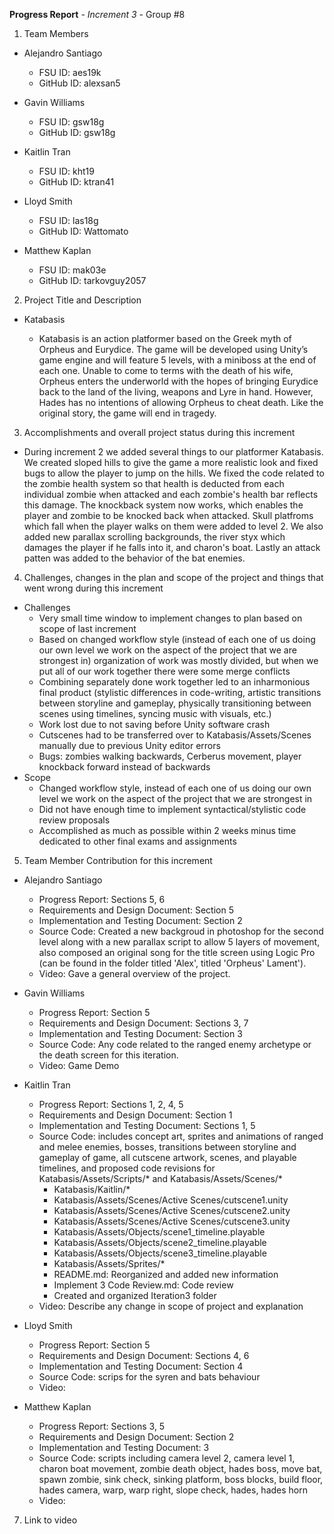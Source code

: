 **Progress Report**
*- Increment 3 -*
Group #8

1) Team Members

- Alejandro Santiago
  - FSU ID: aes19k
  - GitHub ID: alexsan5

- Gavin Williams
  - FSU ID: gsw18g
  - GitHub ID: gsw18g

- Kaitlin Tran
  - FSU ID: kht19
  - GitHub ID: ktran41

- Lloyd Smith
  - FSU ID: las18g
  - GitHub ID: Wattomato

- Matthew Kaplan
  - FSU ID: mak03e
  - GitHub ID: tarkovguy2057

2) Project Title and Description
- Katabasis

  - Katabasis is an action platformer based on the Greek myth of Orpheus and Eurydice. The game will be developed using Unity’s game engine and will feature 5 levels, with a miniboss at the end of each one. Unable to come to terms with the death of his wife, Orpheus enters the underworld with the hopes of bringing Eurydice back to the land of the living, weapons and Lyre in hand. However, Hades has no intentions of allowing Orpheus to cheat death. Like the original story, the game will end in tragedy.
  
3) Accomplishments and overall project status during this increment 
- During increment 2 we added several things to our platformer Katabasis. We created sloped hills to give the game a more realistic look and fixed bugs to allow the player to jump on the hills. We fixed the code related to the zombie health system so that health is deducted from each individual zombie when attacked and each zombie's health bar reflects this damage. The knockback system now works, which enables the player and zombie to be knocked back when attacked. Skull platfroms which fall when the player walks on them were added to level 2. We also added new parallax scrolling backgrounds, the river styx which damages the player if he falls into it, and charon's boat. Lastly an attack patten was added to the behavior of the bat enemies.

4) Challenges, changes in the plan and scope of the project and things that went wrong during this increment
- Challenges
  - Very small time window to implement changes to plan based on scope of last increment
  - Based on changed workflow style (instead of each one of us doing our own level we work on the aspect of the project that we are strongest in) organization of work was mostly divided, but when we put all of our work together there were some merge conflicts
  - Combining separately done work together led to an inharmonious final product (stylistic differences in code-writing, artistic transitions between storyline and gameplay, physically transitioning between scenes using timelines, syncing music with visuals, etc.)
  - Work lost due to not saving before Unity software crash
  - Cutscenes had to be transferred over to Katabasis/Assets/Scenes manually due to previous Unity editor errors
  - Bugs: zombies walking backwards, Cerberus movement, player knockback forward instead of backwards
- Scope
  - Changed workflow style, instead of each one of us doing our own level we work on the aspect of the project that we are strongest in
  - Did not have enough time to implement syntactical/stylistic code review proposals
  - Accomplished as much as possible within 2 weeks minus time dedicated to other final exams and assignments

5) Team Member Contribution for this increment
- Alejandro Santiago
  - Progress Report: Sections 5, 6
  - Requirements and Design Document: Section 5
  - Implementation and Testing Document: Section 2
  - Source Code: Created a new backgroud in photoshop for the second level along with a new parallax script to allow 5 layers of movement, also composed an original song for the title screen using Logic Pro (can be found in the folder titled 'Alex', titled 'Orpheus' Lament'). 
  - Video: Gave a general overview of the project. 

- Gavin Williams
  - Progress Report: Section 5
  - Requirements and Design Document: Sections 3, 7
  - Implementation and Testing Document: Section 3
  - Source Code: Any code related to the ranged enemy archetype or the death screen for this iteration.
  - Video: Game Demo

- Kaitlin Tran
  - Progress Report: Sections 1, 2, 4, 5
  - Requirements and Design Document: Section 1
  - Implementation and Testing Document: Sections 1, 5
  - Source Code: includes concept art, sprites and animations of ranged and melee enemies, bosses, transitions between storyline and gameplay of game, all cutscene artwork, scenes, and playable timelines, and proposed code revisions for Katabasis/Assets/Scripts/* and Katabasis/Assets/Scenes/*
    - Katabasis/Kaitlin/*
    - Katabasis/Assets/Scenes/Active Scenes/cutscene1.unity
    - Katabasis/Assets/Scenes/Active Scenes/cutscene2.unity
    - Katabasis/Assets/Scenes/Active Scenes/cutscene3.unity
    - Katabasis/Assets/Objects/scene1_timeline.playable
    - Katabasis/Assets/Objects/scene2_timeline.playable
    - Katabasis/Assets/Objects/scene3_timeline.playable
    - Katabasis/Assets/Sprites/*
    - README.md: Reorganized and added new information 
    - Implement 3 Code Review.md: Code review
    - Created and organized Iteration3 folder
  - Video: Describe any change in scope of project and explanation

- Lloyd Smith
  - Progress Report: Section 5
  - Requirements and Design Document: Sections 4, 6
  - Implementation and Testing Document: Section 4
  - Source Code: scrips for the syren and bats behaviour
  - Video: 

- Matthew Kaplan
  - Progress Report: Sections 3, 5
  - Requirements and Design Document: Section 2
  - Implementation and Testing Document: 3
  - Source Code: scripts including camera level 2, camera level 1, charon boat movement, zombie death object, hades boss, move bat, spawn zombie, sink check, sinking platform, boss blocks, build floor, hades camera, warp, warp right, slope check, hades, hades horn
  - Video: 

7) Link to video
